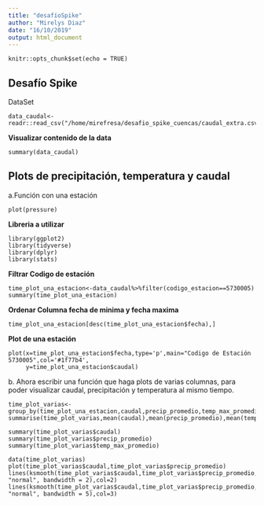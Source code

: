 ```yaml
---
title: "desafíoSpike"
author: "Mirelys Diaz"
date: "16/10/2019"
output: html_document
---
```


```{r setup, include=FALSE}
knitr::opts_chunk$set(echo = TRUE)
```

## Desafío Spike

DataSet 

```{r}
data_caudal<-readr::read_csv("/home/mirefresa/desafio_spike_cuencas/caudal_extra.csv")
```

**Visualizar contenido de la data**

```{r data_caudal}
summary(data_caudal)
```

## Plots de precipitación, temperatura y caudal

a.Función con una estación 

```{r pressure, echo=FALSE}
plot(pressure)
```

**Libreria a utilizar**
```{r}
library(ggplot2)
library(tidyverse)
library(dplyr)
library(stats)
```
**Filtrar Codigo de estación**
```{r}
time_plot_una_estacion<-data_caudal%>%filter(codigo_estacion==5730005)
summary(time_plot_una_estacion)
```
**Ordenar Columna fecha de minima y fecha maxima**
```{r}
time_plot_una_estacion[desc(time_plot_una_estacion$fecha),]

```

**Plot de una estación**
```{r}
plot(x=time_plot_una_estacion$fecha,type='p',main="Codigo de Estación 5730005",col='#1f77b4',
     y=time_plot_una_estacion$caudal)
```
b. Ahora escribir una función que haga plots de varias columnas, para poder visualizar caudal, precipitación y temperatura al mismo tiempo.
```{r}
time_plot_varias<-group_by(time_plot_una_estacion,caudal,precip_promedio,temp_max_promedio)
summarise(time_plot_varias,mean(caudal),mean(precip_promedio),mean(temp_max_promedio))

```

```{r}
summary(time_plot_varias$caudal)
summary(time_plot_varias$precip_promedio)
summary(time_plot_varias$temp_max_promedio)
```

```{r}
data(time_plot_varias)
plot(time_plot_varias$caudal,time_plot_varias$precip_promedio)
lines(ksmooth(time_plot_varias$caudal,time_plot_varias$precip_promedio, "normal", bandwidth = 2),col=2)
lines(ksmooth(time_plot_varias$caudal,time_plot_varias$precip_promedio, "normal", bandwidth = 5),col=3)
```


